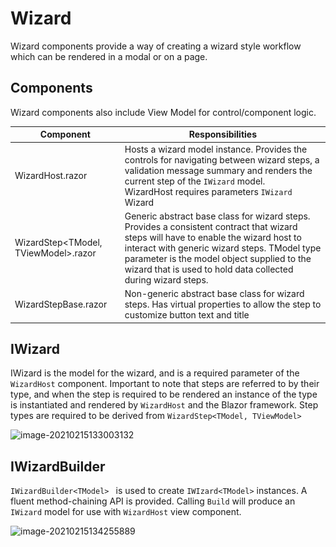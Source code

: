 # Wizard

Wizard components provide a way of creating a wizard style workflow which can be rendered in a modal or on a page. 

## Components

Wizard components also include View Model for control/component logic. 

| Component                            | Responsibilities                                             |
| ------------------------------------ | ------------------------------------------------------------ |
| WizardHost.razor                     | Hosts a wizard model instance. Provides the controls for navigating between wizard steps, a validation message summary and renders the current step of the `IWizard` model. <br />WizardHost requires parameters `IWizard` Wizard |
| WizardStep<TModel, TViewModel>.razor | Generic abstract base class for wizard steps. Provides a consistent contract that wizard steps will have to enable the wizard host to interact with generic wizard steps. TModel type parameter is the model object supplied to the wizard that is used to hold data collected during wizard steps. |
| WizardStepBase.razor                 | Non-generic abstract base class for wizard steps. Has virtual properties to allow the step to customize button text and title |



## IWizard

IWizard is the model for the wizard, and is a required parameter of the `WizardHost` component. Important to note that steps are referred to by their type, and when the step is required to be rendered an instance of the type is instantiated and rendered by `WizardHost` and the Blazor framework. Step types are required to be derived from `WizardStep<TModel, TViewModel>`

![image-20210215133003132](..\..\resources\IWizard.png)

## IWizardBuilder<TModel>

`IWizardBuilder<TModel> ` is used to create `IWIzard<TModel>` instances. A fluent method-chaining API is provided. Calling `Build` will produce an `IWizard`  model for use with `WizardHost` view component.

![image-20210215134255889](..\..\resources\IWIzardBuilder.png)

